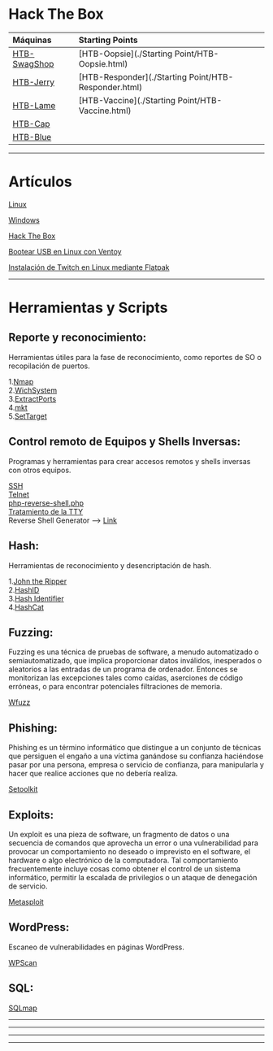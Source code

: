 
# Hack The Box

|**Máquinas**                                      |**Starting Points**                                  |
|:-------------------------------------------------|:----------------------------------------------------|
|[HTB-SwagShop](./Maquinas-HTB/HTB-SwagShop.html)  |[HTB-Oopsie](./Starting Point/HTB-Oopsie.html)       |
|[HTB-Jerry](./Maquinas-HTB/HTB-Jerry.html)        |[HTB-Responder](./Starting Point/HTB-Responder.html) |
|[HTB-Lame](./Maquinas-HTB/HTB-Lame.html)          |[HTB-Vaccine](./Starting Point/HTB-Vaccine.html)     |
|[HTB-Cap](./Maquinas-HTB/HTB-Cap.html)            |                                                     |
|[HTB-Blue](./Maquinas-HTB/HTB-Blue.html)          |                                                     |
  

---
  

# Artículos  

[Linux](./Linux/Linux.html)

[Windows](./Windows/Windows.html)

[Hack The Box](./Artículos/Artículos-HTB.html)

[Bootear USB en Linux con Ventoy](./Linux/Programas_para_Linux/Ventoy.html)

[Instalación de Twitch en Linux mediante Flatpak](./Linux/GnomeTwitch.html)

---
    

# Herramientas y Scripts 

## Reporte y reconocimiento:
Herramientas útiles para la fase de reconocimiento, como reportes de SO o recopilación de puertos.

1.[Nmap](../Herramientas_y_Scripts/Nmap.html)     
2.[WichSystem](./Herramientas_y_Scripts/WichSystem.html)    
3.[ExtractPorts](./Herramientas_y_Scripts/ExtractPorts.html)    
4.[mkt](./Herramientas_y_Scripts/mkt.html)       
5.[SetTarget](./Linux/ZSH/Settarget.html)

## Control remoto de Equipos y Shells Inversas:
Programas y herramientas para crear accesos remotos y shells inversas con otros equipos.

[SSH](./Artículos/SSH.html)  
[Telnet](./Artículos/Telnet.html)  
[php-reverse-shell.php](./Herramientas_y_Scripts/php-reverse-shell.html)  
[Tratamiento de la TTY](./Artículos/tatamientoTTY.html)  
Reverse Shell Generator -->  [Link](https://www.revshells.com/) 

## Hash:
Herramientas de reconocimiento y desencriptación de hash.

1.[John the Ripper](./Herramientas_y_Scripts/john_the_ripper.html)    
2.[HashID](./Herramientas_y_Scripts/HashId.html)    
3.[Hash Identifier](./Herramientas_y_Scripts/Hash-Identifier.html)    
4.[HashCat](./Herramientas_y_Scripts/HashCat.html)

## Fuzzing:
Fuzzing es una técnica de pruebas de software, a menudo automatizado o semiautomatizado, que implica proporcionar datos inválidos, inesperados o
aleatorios a las entradas de un programa de ordenador. Entonces se monitorizan las excepciones tales como caídas, aserciones de código erróneas, o
para encontrar potenciales filtraciones de memoria.

[Wfuzz](./Herramientas_y_Scripts/Wfuzz.html)

## Phishing:
Phishing es un término informático que distingue a un conjunto de técnicas que persiguen el engaño a una víctima ganándose su confianza haciéndose
pasar por una persona, empresa o servicio de confianza, para manipularla y hacer que realice acciones que no debería realiza.

[Setoolkit](./Herramientas_y_Scripts/Setoolkit.html)

## Exploits:

Un exploit es una pieza de software, un fragmento de datos o una secuencia de comandos que aprovecha un error o una vulnerabilidad para provocar
un comportamiento no deseado o imprevisto en el software, el hardware o algo electrónico de la computadora. Tal comportamiento frecuentemente
incluye cosas como obtener el control de un sistema informático, permitir la escalada de privilegios o un ataque de denegación de servicio.

[Metasploit](./Herramientas_y_Scripts/Metasploit.html)

## WordPress:
Escaneo de vulnerabilidades en páginas WordPress.

[WPScan](./Herramientas_y_Scripts/WPScan.html)

## SQL: 

[SQLmap](./Herramientas_y_Scripts/SQLmap.html)

---
---
  
    
<html lang="en">
<head>
  
</head>
<body>

<script src="https://utteranc.es/client.js"
    repo="F1r0x/gestion-comentarios"
    issue-term="pathname"
    theme="github-light"
    crossorigin="anonymous"
    async>
</script>
          
    
  </body>
</html>
  
  
---
---

